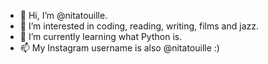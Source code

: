 - 👋 Hi, I’m @nitatouille.
- 👀 I’m interested in coding, reading, writing, films and jazz.
- 🌱 I’m currently learning what Python is.
- 📫 My Instagram username is also @nitatouille :)

<!---
nitatouille/nitatouille is a ✨ special ✨ repository because its `README.md` (this file) appears on your GitHub profile.
You can click the Preview link to take a look at your changes.
--->

